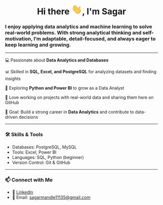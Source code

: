 <h1 align="center"> Hi there <img src="Image/Waving Hand.gif" width="35px" />, I'm Sagar </h1>

### I enjoy applying data analytics and machine learning to solve real-world problems. With strong analytical thinking and self-motivation, I’m adaptable, detail-focused, and always eager to keep learning and growing. 

---

💻 Passionate about **Data Analytics and Databases**  

📊 Skilled in **SQL, Excel, and PostgreSQL** for analyzing datasets and finding insights 

🚀 Exploring **Python and Power BI** to grow as a Data Analyst  

📂 Love working on projects with real-world data and sharing them here on GitHub  

🎯 Goal: Build a strong career in **Data Analytics** and contribute to data-driven decisions  

---

### 🛠️ Skills & Tools  
- Databases: PostgreSQL, MySQL  
- Tools: Excel, Power BI 
- Languages: SQL, Python (beginner)  
- Version Control: Git & GitHub  

---

### 📫 Connect with Me  
- 💼 [LinkedIn](https://www.linkedin.com/in/sagar-kumar-mandle-7086ba366/) 
- 📧 Email: sagarmandle11135@gmail.com 



